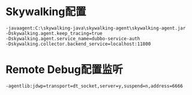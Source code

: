 # Skywalking配置

```properties
-javaagent:C:\skywalking-java\skywalking-agent\skywalking-agent.jar
-Dskywalking.agent.keep_tracing=true
-Dskywalking.agent.service_name=dubbo-service-auth
-Dskywalking.collector.backend_service=localhost:11800
```
# Remote Debug配置监听

```properties
-agentlib:jdwp=transport=dt_socket,server=y,suspend=n,address=6666
```